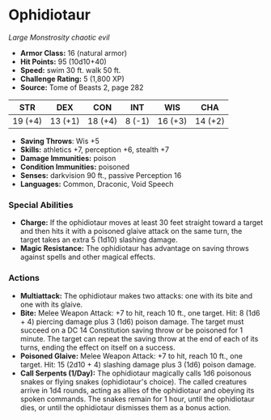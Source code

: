 # Ophidiotaur

*Large* *Monstrosity* *chaotic evil*

- **Armor Class:** 16 (natural armor)
- **Hit Points:** 95 (10d10+40)
- **Speed:** swim 30 ft. walk 50 ft.
- **Challenge Rating:** 5 (1,800 XP)
- **Source:** Tome of Beasts 2, page 282

| STR | DEX | CON | INT | WIS | CHA |
| --- | --- | --- | --- | --- | --- |
| 19 (+4) | 13 (+1) | 18 (+4) | 8 (-1) | 16 (+3) | 14 (+2) |

- **Saving Throws**: Wis +5
- **Skills:** athletics +7, perception +6, stealth +7
- **Damage Immunities:** poison
- **Condition Immunities:** poisoned
- **Senses:** darkvision 90 ft., passive Perception 16
- **Languages:** Common, Draconic, Void Speech

### Special Abilities

- **Charge:** If the ophidiotaur moves at least 30 feet straight toward a target and then hits it with a poisoned glaive attack on the same turn, the target takes an extra 5 (1d10) slashing damage.
- **Magic Resistance:** The ophidiotaur has advantage on saving throws against spells and other magical effects.

### Actions

- **Multiattack:** The ophidiotaur makes two attacks: one with its bite and one with its glaive.
- **Bite:** Melee Weapon Attack: +7 to hit, reach 10 ft., one target. Hit: 8 (1d6 + 4) piercing damage plus 3 (1d6) poison damage. The target must succeed on a DC 14 Constitution saving throw or be poisoned for 1 minute. The target can repeat the saving throw at the end of each of its turns, ending the effect on itself on a success.
- **Poisoned Glaive:** Melee Weapon Attack: +7 to hit, reach 10 ft., one target. Hit: 15 (2d10 + 4) slashing damage plus 3 (1d6) poison damage.
- **Call Serpents (1/Day):** The ophidiotaur magically calls 1d6 poisonous snakes or flying snakes (ophidiotaur's choice). The called creatures arrive in 1d4 rounds, acting as allies of the ophidiotaur and obeying its spoken commands. The snakes remain for 1 hour, until the ophidiotaur dies, or until the ophidiotaur dismisses them as a bonus action.


